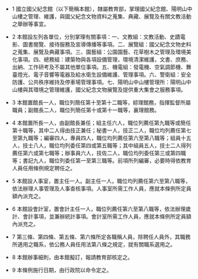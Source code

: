 * 1 國立國父紀念館（以下簡稱本館），隸屬教育部，掌理國父紀念館、陽明山中山樓之管理、維護，與國父紀念文物資料之蒐集、典藏、展覽及有關文教活動之舉辦等事宜。

* 2 本館設左列各單位，分別掌理有關事項：一、文教組：文教活動、史蹟電影、圖書閱覽、接待服務及宣導傳播等事項。二、展覽組：國父紀念文物史料之蒐集、展覽及典藏事項。三、園藝組：公園園藝、花草樹木之管理及環境美化事項。四、總務組：建築物與各項設備管理，環境清潔維護，文書、庶務、出納、工作研考及不屬其他單位事項。五、機電組：發電機、空氣調節機、舞臺燈光、電子音響等電器及給水衛生設備維護、管理事項。六、警衛組：安全防護、公共秩序維持及停車場管理事項。七、陽明山中山樓管理所：陽明山中山樓與其環境之管理維護，國父紀念文物展覽及提供重大集會之服務事項。

* 3 本館置館長一人，職位列簡任第十至第十二職等，綜理館務，指揮監督所屬職員；副館長二人，職位列簡任第十或第十一職等，襄理館務。

* 4 本館置所長一人，由副館長兼任；組主任六人，職位列薦任第九職等或簡任第十職等，其中二人得由技正兼任；秘書一人，技正二人，職位均列薦任第七至第九職等；編審四人，專員四人，職位均列薦任第六至第八職等；組員十五人，技士八人，職位均列委任第四或第五職等；其中組員五人，技士二人得列薦任第六或第七職等；辦事員六人，技佐二人，職位均列委任第三或第四職等；書記九人，職位列委任第一至第三職等。前項所列編審，必要時得依教育人員任用條例規定聘任之。

* 5 本館設人事室，置主任一人。副主任一人，職位均列薦任第六至第八職等，依法辦理人事管理及人事查核事項。人事室所需工作人員，應就本條例所定員額內派充之。

* 6 本館設會計室，置會計主任一人，職位列薦任第六至第八職等，依法辦理歲計、會計事項，並兼辦統計事項。會計室所需工作人員，應就本條例所定員額內派充之。

* 7 第三條、第四條、第五條、第六條所定各職稱人員，除聘任人員外，其職務所適用之職系，依公務人員任用法第八條之規定，就有關職系選用之。

* 8 本館辦事細則，由本館擬訂，報請教育部核定之。

* 9 本條例施行日期，由行政院以命令定之。

